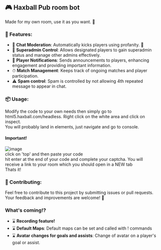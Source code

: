 ## 🎮 Haxball Pub room bot

 Made for my own room, use it as you want. 🚀

### 🌟 Features:
- 🎤 **Chat Moderation**: Automatically kicks players using profanity. 🚫
- 👑 **Superadmin Control**: Allows designated players to gain superadmin status and manage other admins effectively. 
- 📢 **Player Notifications**: Sends announcements to players, enhancing engagement and providing important information. 
- ⏱ **Match Management**: Keeps track of ongoing matches and player participation.
- ⚠️ **Spam control**: Spam is controlled by not allowing 4th repeated message to appear in chat.

### 📦 Usage:
Modify the code to your own needs then simply go to html5.haxball.com/headless. Right click on the white area and click on inspect.<br>
You will probably land in elements, just navigate and go to console.<br>
#### Important! <br>
![image](https://github.com/user-attachments/assets/fa3a1b51-932b-4240-9b97-2d522e954dcc) <br>
click on 'top' and then paste your code <br>
hit enter at the end of your code and complete your captcha. You will receive a link to your room which you should open in a NEW tab <br>
Thats it!
### 🤝 Contributing:
Feel free to contribute to this project by submitting issues or pull requests. Your feedback and improvements are welcome! 💬
### What's coming!?
- ⌛ **Recording feature!**
- ⌛ **Default Maps**: Default maps can be set and called with ! commands 
- ⌛ **Avatar changes for goals and assists**: Change of avatar on a player's goal or assist. 
